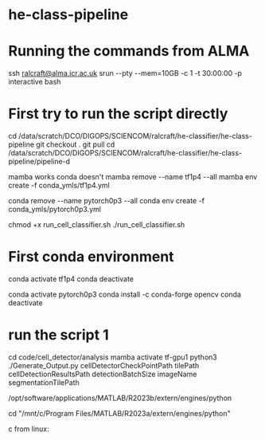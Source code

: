 # he-class-pipeline

# Running the commands from ALMA
ssh ralcraft@alma.icr.ac.uk
srun --pty --mem=10GB -c 1 -t 30:00:00 -p interactive bash

# First try to run the script directly
cd /data/scratch/DCO/DIGOPS/SCIENCOM/ralcraft/he-classifier/he-class-pipeline
git checkout .
git pull
cd /data/scratch/DCO/DIGOPS/SCIENCOM/ralcraft/he-classifier/he-class-pipeline/pipeline-d

mamba works conda doesn't
mamba remove --name tf1p4 --all
mamba env create -f conda_ymls/tf1p4.yml

conda remove --name pytorch0p3 --all
conda env create -f conda_ymls/pytorch0p3.yml

chmod +x run_cell_classifier.sh
./run_cell_classifier.sh

# First conda environment
conda activate tf1p4
conda deactivate

conda activate pytorch0p3
conda install -c conda-forge opencv
conda deactivate

# run the script 1
cd code/cell_detector/analysis
mamba activate tf-gpu1
python3 ./Generate_Output.py cellDetectorCheckPointPath tilePath cellDetectionResultsPath detectionBatchSize imageName segmentationTilePath


/opt/software/applications/MATLAB/R2023b/extern/engines/python

cd "/mnt/c/Program Files/MATLAB/R2023a/extern/engines/python"

c from linux: 







